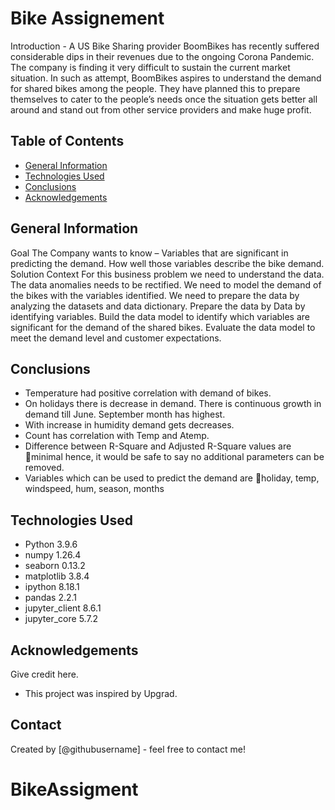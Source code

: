 # Bike Assignement 
Introduction - A US Bike Sharing provider BoomBikes has recently suffered considerable dips in their revenues due to the ongoing Corona Pandemic.
The company is finding it very difficult to sustain the current market situation.  In such as attempt, BoomBikes aspires to understand the 
demand for shared bikes among the people. They have planned this to prepare themselves to cater to the people’s needs once the situation gets
better all around and stand out from other service providers and make huge profit. 

 


## Table of Contents
* [General Information](#General-Information)
* [Technologies Used](#technologies-used)
* [Conclusions](#conclusions)
* [Acknowledgements](#acknowledgements)

<!-- You can include any other section that is pertinent to your problem -->

## General Information
Goal 
The Company wants to know – 
 Variables that are significant in predicting the demand. 
 How well those variables describe the bike demand. 
Solution Context 
For this business problem we need to understand the data. The data anomalies needs to be rectified. We need to model the demand of the bikes with the variables identified. 
We need to prepare the data by analyzing the datasets and data dictionary. 
Prepare the data by Data by identifying variables. 
Build the data model to identify which variables are significant for the demand of the shared bikes. 
Evaluate the data model to meet the demand level and customer expectations. 



## Conclusions
- Temperature had positive correlation with demand of bikes.
- On holidays there is decrease in demand. There is continuous growth in demand till June. September month has highest.
- With increase in humidity demand gets decreases. 
- Count has correlation with Temp and Atemp. 
- Difference between R-Square and Adjusted R-Square values are minimal hence, it would be safe to say no additional parameters can be removed. 
- Variables which can be used to predict the demand are holiday, temp, windspeed, hum, season, months


## Technologies Used

- Python          3.9.6
- numpy           1.26.4
- seaborn         0.13.2
- matplotlib      3.8.4
- ipython         8.18.1
- pandas          2.2.1
- jupyter_client  8.6.1
- jupyter_core    5.7.2

<!-- As the libraries versions keep on changing, it is recommended to mention the version of library used in this project -->

## Acknowledgements
Give credit here.
- This project was inspired by Upgrad. 



## Contact
Created by [@githubusername] - feel free to contact me!


<!-- Optional -->
<!-- ## License -->
<!-- This project is open source and available under the [... License](). -->
# BikeAssigment
